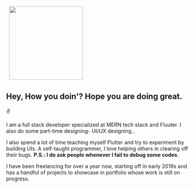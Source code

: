### &nbsp; <img src="https://media.giphy.com/media/l0FF56cexcW2JAXCJj/giphy.gif" width="200" height="200"> 

<h2> Hey, How you doin'? Hope you are doing great. </h2>

  ✌

I am a full stack developer specialized at MERN tech stack and Fluuter. I also do some part-time designing- UI/UX designing.. 

I also spend a lot of time teaching myself Flutter and try to experiment by building UIs. A self-taught programmer, I love helping others in clearing off their bugs.
**P.S.: I do ask people whenever I fail to debug some codes**.

I have been freelancing for over a year now, starting off in early 2019s and has a handful of projects to showcase in portfolio whose work is still on progress.


<!--
**DibyajyotiMishra/DibyajyotiMishra** is a ✨ _special_ ✨ repository because its `README.md` (this file) appears on your GitHub profile.

Here are some ideas to get you started:

- 🔭 I’m currently working on ...
- 🌱 I’m currently learning ...
- 👯 I’m looking to collaborate on ...
- 🤔 I’m looking for help with ...
- 💬 Ask me about ...
- 📫 How to reach me: ...
- 😄 Pronouns: ...
- ⚡ Fun fact: ...
-->
